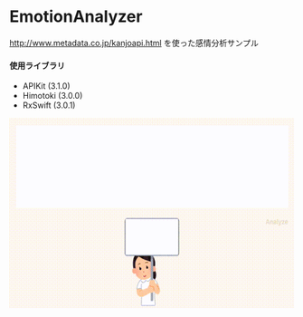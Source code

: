 # EmotionAnalyzer
http://www.metadata.co.jp/kanjoapi.html を使った感情分析サンプル

#### 使用ライブラリ

- APIKit (3.1.0)
- Himotoki (3.0.0)
- RxSwift (3.0.1)

![サンプル](https://github.com/yoshimin/EmotionAnalyzer/blob/master/Demo.mov.gif "サンプル")
